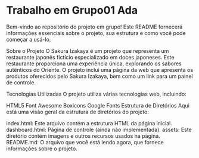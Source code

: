 # Trabalho em Grupo01 Ada
Bem-vindo ao repositório do projeto em grupo! Este README fornecerá informações essenciais sobre o projeto, sua estrutura e como você pode começar a usá-lo.

Sobre o Projeto
O Sakura Izakaya é um projeto que representa um restaurante japonês fictício especializado em doces japoneses. Este restaurante proporciona uma experiência única, explorando os sabores autênticos do Oriente. O projeto inclui uma página da web que apresenta os produtos oferecidos pelo Sakura Izakaya, bem como um link para um painel de controle.

Tecnologias Utilizadas
O projeto utiliza várias tecnologias web, incluindo:

HTML5
Font Awesome
Boxicons
Google Fonts
Estrutura de Diretórios
Aqui está uma visão geral da estrutura de diretórios do projeto:

index.html: Este arquivo contém a estrutura HTML da página inicial.
dashboard.html: Página de controle (ainda não implementada).
assets: Este diretório contém imagens e outros recursos usados na página.
README.md: O arquivo que você está lendo agora, que fornece informações sobre o projeto.
